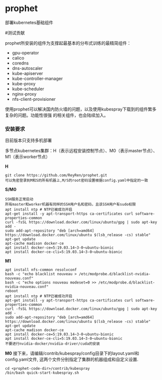 # prophet
部署kubernetes基础组件

#测试贡献

prophet所安装的组件为支撑起最基本的分布式训练的最精简组件：

- gpu-operator
- calico
- coredns
- dns-autoscaler
- kube-apiserver
- kube-controller-manager
- kube-proxy
- kube-scheduler
- nginx-proxy
- nfs-client-provisioner

使用prophet可以解决国内防火墙的问题，以及使用kubespray下载到的组件繁多复杂的问题。功能性很强
的相关组件，也会陆续加入。


### 安装要求

目前版本只支持多机部署

多节点kubernetes集群：H（表示远程安装控制节点）、M0（表示master节点）、M1（表示worker节点）

**H**
```
git clone https://github.com/ReyRen/prophet.git
可以免密登录到M和S的所有机器上,M/S的root密码设置根据config.yaml中指定的一致
```
**S/M0**
```
SSH服务正常启动
所有master和worker机器有同样的SSH用户名和密码，且该SSH用户有sudo权限
apt install ntp # NTP已被成功开启
apt-get install -y apt-transport-https ca-certificates curl software-properties-common
curl -fsSL https://download.docker.com/linux/ubuntu/gpg | sudo apt-key add -
sudo add-apt-repository "deb [arch=amd64] https://download.docker.com/linux/ubuntu $(lsb_release -cs) stable"
apt-get update
apt-cache madison docker-ce
apt install docker-ce=5:19.03.14~3-0~ubuntu-bionic
apt install docker-ce-cli=5:19.03.14~3-0~ubuntu-bionic
```
**M1**
```
apt install nfs-common resolvconf
bash -c "echo blacklist nouveau > /etc/modprobe.d/blacklist-nvidia-nouveau.conf"
bash -c "echo options nouveau modeset=0 >> /etc/modprobe.d/blacklist-nvidia-nouveau.conf"
reboot
apt install ntp # NTP已被成功开启
apt-get install -y apt-transport-https ca-certificates curl software-properties-common
curl -fsSL https://download.docker.com/linux/ubuntu/gpg | sudo apt-key add -
sudo add-apt-repository "deb [arch=amd64] https://download.docker.com/linux/ubuntu $(lsb_release -cs) stable"
apt-get update
apt-cache madison docker-ce
apt install docker-ce=5:19.03.14~3-0~ubuntu-bionic
apt install docker-ce-cli=5:19.03.14~3-0~ubuntu-bionic
不要进行nvidia-docker/nvidia-driver/cuda的安装
```
**M0**
接下来，请编辑<prophet-code-dir>/contrib/kubespray/config目录下的layout.yaml和config.yaml文件,
这两个文件分别指定了集群的机器组成和自定义设置.
```
cd <prophet-code-dir>/contrib/kubespray
/bin/bash quick-start-kubespray.sh
```

